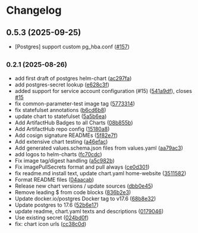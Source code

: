 # Changelog

## 0.5.3 (2025-09-25)

* [Postgres] support custom pg_hba.conf ([#157](https://github.com/CloudPirates-io/helm-charts/pull/157))

## <small>0.2.1 (2025-08-26)</small>

* add first draft of postgres helm-chart ([ac297fa](https://github.com/CloudPirates-io/helm-charts/commit/ac297fa))
* add postgres-secret lookup ([e628c3f](https://github.com/CloudPirates-io/helm-charts/commit/e628c3f))
* added support for service account configuration (#15) ([541a9df](https://github.com/CloudPirates-io/helm-charts/commit/541a9df)), closes [#15](https://github.com/CloudPirates-io/helm-charts/issues/15)
* fix common-parameter-test image tag ([5773314](https://github.com/CloudPirates-io/helm-charts/commit/5773314))
* fix statefulset annotations ([b6cd6b8](https://github.com/CloudPirates-io/helm-charts/commit/b6cd6b8))
* update chart to statefulset ([5a5b6ea](https://github.com/CloudPirates-io/helm-charts/commit/5a5b6ea))
* Add ArtifactHub Badges to all Charts ([08b855b](https://github.com/CloudPirates-io/helm-charts/commit/08b855b))
* Add ArtifactHub repo config ([15180a8](https://github.com/CloudPirates-io/helm-charts/commit/15180a8))
* Add cosign signature READMEs ([5f82e7f](https://github.com/CloudPirates-io/helm-charts/commit/5f82e7f))
* Add extensive chart testing ([a46efac](https://github.com/CloudPirates-io/helm-charts/commit/a46efac))
* Add generated values.schema.json files from values.yaml ([aa79ac3](https://github.com/CloudPirates-io/helm-charts/commit/aa79ac3))
* add logos to helm-charts ([fc70cdc](https://github.com/CloudPirates-io/helm-charts/commit/fc70cdc))
* Fix image tag/digest handling ([a5c982b](https://github.com/CloudPirates-io/helm-charts/commit/a5c982b))
* Fix imagePullSecrets format and pull always ([ce0d301](https://github.com/CloudPirates-io/helm-charts/commit/ce0d301))
* fix readme.md install text, update chart.yaml home-website ([3511582](https://github.com/CloudPirates-io/helm-charts/commit/3511582))
* Format README files ([04aacab](https://github.com/CloudPirates-io/helm-charts/commit/04aacab))
* Release new chart versions / update sources ([dbb0e45](https://github.com/CloudPirates-io/helm-charts/commit/dbb0e45))
* Remove leading $ from code blocks ([836b2e3](https://github.com/CloudPirates-io/helm-charts/commit/836b2e3))
* Update docker.io/postgres Docker tag to v17.6 ([68b8e32](https://github.com/CloudPirates-io/helm-charts/commit/68b8e32))
* Update postgres to 17.6 ([52b6e17](https://github.com/CloudPirates-io/helm-charts/commit/52b6e17))
* update readme, chart.yaml texts and descriptions ([0179046](https://github.com/CloudPirates-io/helm-charts/commit/0179046))
* Use existing secret ([024bd0f](https://github.com/CloudPirates-io/helm-charts/commit/024bd0f))
* fix: chart icon urls ([cc38c0d](https://github.com/CloudPirates-io/helm-charts/commit/cc38c0d))
